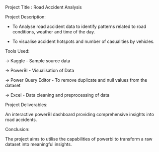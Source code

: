 Project Title : Road Accident Analysis

Project Description:

* To Analyse road accident data to identify patterns related to road conditions, weather and time of the day.
  
* To visualise accident hotspots and number of casualities by vehicles.

Tools Used:

-> Kaggle - Sample source data

-> PowerBI - Visualisation of Data

-> Power Query Editor - To remove duplicate and null values from the dataset

-> Excel - Data cleaning and preprocessing of data

Project Deliverables:

An interactive powerBI dashboard providing comprehensive insights into road accidents.

Conclusion:

The project aims to utilise the capabilities of powerbi to transform a raw dataset into meaningful insights.


